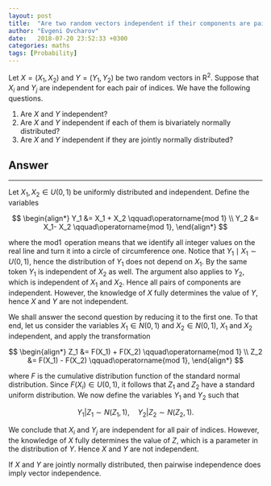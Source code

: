 ```yaml
---
layout: post
title:  "Are two random vectors independent if their components are pairwise independent?"
author: "Evgeni Ovcharov"
date:   2018-07-20 23:52:33 +0300
categories: maths
tags: [Probability]
---
```


Let $X=(X_1, X_2)$ and $Y=(Y_1, Y_2)$ be two random vectors in $\operatorname{R}^2$. Suppose that $X_i$ and  $Y_j$ are independent for each pair of indices. We have the following questions.

1. Are $X$ and $Y$ independent?
2. Are $X$ and $Y$ independent if each of them is bivariately normally distributed?
3. Are $X$ and $Y$ independent if they are jointly normally distributed?

## Answer
***

Let $X_1, X_2 \in U(0,1)$ be uniformly distributed and independent. Define the variables

$$ \begin{align*}
Y_1 &= X_1 + X_2 \qquad\operatorname{mod 1} \\
Y_2 &= X_1- X_2 \qquad\operatorname{mod 1},
\end{align*} $$

where the $\operatorname{mod 1}$ operation means that we identify all integer values on the real line and turn it into a circle of circumference one. Notice that $Y_1 \mid X_1 \sim U(0,1)$, hence the distribution of $Y_1$ does not depend on $X_1$. By the same token $Y_1$ is independent of $X_2$ as well. The argument also applies to $Y_2$, which is independent of $X_1$ and $X_2$. Hence all pairs of components are independent. However, the knowledge of $X$ fully determines the value of $Y$, hence $X$ and $Y$ are not independent.

We shall answer the second question by reducing it to the first one. To that end, let us consider the variables $X_1 \in N(0,1)$ and $X_2 \in N(0,1)$, $X_1$ and $X_2$ independent, and apply the transformation

$$ \begin{align*}
Z_1 &= F(X_1) + F(X_2) \qquad\operatorname{mod 1} \\
Z_2 &= F(X_1) - F(X_2) \qquad\operatorname{mod 1},
\end{align*} $$

where $F$ is the cumulative distribution function of the standard normal distribution. Since $F(X_i) \in U(0,1)$, it follows that $Z_1$ and $Z_2$ have a standard uniform distribution. We now define the variables $Y_1$ and $Y_2$ such that

$$ Y_1 | Z_1 \sim N(Z_1,1), \quad Y_2 | Z_2 \sim N(Z_2,1). $$

We conclude that $X_i$ and $Y_j$ are independent for all pair of indices. However, the knowledge of $X$ fully determines the value of $Z$, which is a parameter in the distribution of $Y$. Hence $X$ and $Y$ are not independent.

If $X$ and $Y$ are jointly normally distributed, then pairwise independence does imply vector independence.
